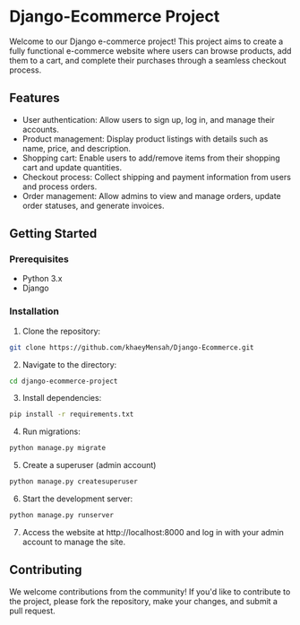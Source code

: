 # Django-Ecommerce Project
Welcome to our Django e-commerce project! This project aims to create a fully functional e-commerce website where users can browse products, add them to a cart, and complete their purchases through a seamless checkout process.

## Features
- User authentication: Allow users to sign up, log in, and manage their accounts.
- Product management: Display product listings with details such as name, price, and description.
- Shopping cart: Enable users to add/remove items from their shopping cart and update quantities.
- Checkout process: Collect shipping and payment information from users and process orders.
- Order management: Allow admins to view and manage orders, update order statuses, and generate invoices.

## Getting Started
### Prerequisites
- Python 3.x
- Django

### Installation
1. Clone the repository:
```bash
git clone https://github.com/khaeyMensah/Django-Ecommerce.git
```

2. Navigate to the directory:
```bash
cd django-ecommerce-project
```

3. Install dependencies:
```bash
pip install -r requirements.txt
```

4. Run migrations:
```bash
python manage.py migrate
```

5. Create a superuser (admin account)
```bash
python manage.py createsuperuser
```

6. Start the development server:
```bash
python manage.py runserver
```

7. Access the website at http://localhost:8000 and log in with your admin account to manage the site.

## Contributing
We welcome contributions from the community! If you'd like to contribute to the project, please fork the repository, make your changes, and submit a pull request.
<!--
### License
This project is licensed under the MIT License.


### Acknowledgments
- This project was inspired by [insert sources of inspiration].
-->
